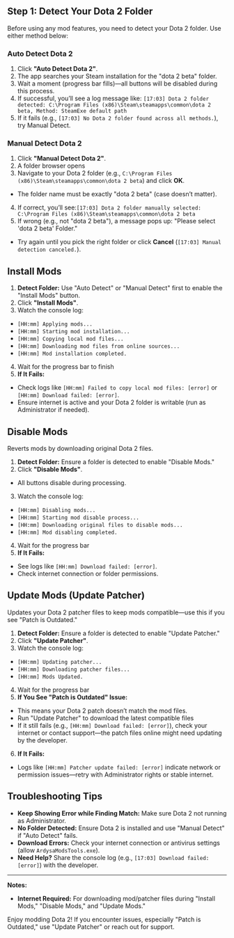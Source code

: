 ## Step 1: Detect Your Dota 2 Folder

Before using any mod features, you need to detect your Dota 2 folder. Use either method below:

### Auto Detect Dota 2

1. Click **"Auto Detect Dota 2"**.
2. The app searches your Steam installation for the "dota 2 beta" folder.
3. Wait a moment (progress bar fills)—all buttons will be disabled during this process.
4. If successful, you’ll see a log message like:
`[17:03] Dota 2 folder detected: C:\Program Files (x86)\Steam\steamapps\common\dota 2 beta, Method: SteamExe default path`
6. If it fails (e.g., `[17:03] No Dota 2 folder found across all methods.`), try Manual Detect.

### Manual Detect Dota 2

1. Click **"Manual Detect Dota 2"**.
2. A folder browser opens
3. Navigate to your Dota 2 folder (e.g., `C:\Program Files (x86)\Steam\steamapps\common\dota 2 beta`) and click **OK**.
- The folder name must be exactly "dota 2 beta" (case doesn’t matter).
4. If correct, you’ll see:`[17:03] Dota 2 folder manually selected: C:\Program Files (x86)\Steam\steamapps\common\dota 2 beta`
5. If wrong (e.g., not "dota 2 beta"), a message pops up: "Please select 'dota 2 beta' Folder."
- Try again until you pick the right folder or click **Cancel** (`[17:03] Manual detection canceled.`).

## Install Mods

1. **Detect Folder:** Use "Auto Detect" or "Manual Detect" first to enable the "Install Mods" button.
2. Click **"Install Mods"**.
3. Watch the console log:
- `[HH:mm] Applying mods...`
- `[HH:mm] Starting mod installation...`
- `[HH:mm] Copying local mod files...`
- `[HH:mm] Downloading mod files from online sources...`
- `[HH:mm] Mod installation completed.`
4. Wait for the progress bar to finish
5. **If It Fails:**
- Check logs like `[HH:mm] Failed to copy local mod files: [error]` or `[HH:mm] Download failed: [error]`.
- Ensure internet is active and your Dota 2 folder is writable (run as Administrator if needed).

## Disable Mods

Reverts mods by downloading original Dota 2 files.

1. **Detect Folder:** Ensure a folder is detected to enable "Disable Mods."
2. Click **"Disable Mods"**.
- All buttons disable during processing.
3. Watch the console log:
- `[HH:mm] Disabling mods...`
- `[HH:mm] Starting mod disable process...`
- `[HH:mm] Downloading original files to disable mods...`
- `[HH:mm] Mod disabling completed.`
4. Wait for the progress bar
5. **If It Fails:**
- See logs like `[HH:mm] Download failed: [error]`.
- Check internet connection or folder permissions.

## Update Mods (Update Patcher)

Updates your Dota 2 patcher files to keep mods compatible—use this if you see "Patch is Outdated."

1. **Detect Folder:** Ensure a folder is detected to enable "Update Patcher."
2. Click **"Update Patcher"**.
3. Watch the console log:
- `[HH:mm] Updating patcher...`
- `[HH:mm] Downloading patcher files...`
- `[HH:mm] Mods Updated.`
4. Wait for the progress bar
5. **If You See "Patch is Outdated" Issue:**
- This means your Dota 2 patch doesn’t match the mod files.
- Run "Update Patcher" to download the latest compatible files
- If it still fails (e.g., `[HH:mm] Download failed: [error]`), check your internet or contact support—the patch files online might need updating by the developer.
6. **If It Fails:**
- Logs like `[HH:mm] Patcher update failed: [error]` indicate network or permission issues—retry with Administrator rights or stable internet.

## Troubleshooting Tips

- **Keep Showing Error while Finding Match:** Make sure Dota 2 not running as Administrator.
- **No Folder Detected:** Ensure Dota 2 is installed and use "Manual Detect" if "Auto Detect" fails.
- **Download Errors:** Check your internet connection or antivirus settings (allow `ArdysaModsTools.exe`).
- **Need Help?** Share the console log (e.g., `[17:03] Download failed: [error]`) with the developer.

---

**Notes:**
- **Internet Required:** For downloading mod/patcher files during "Install Mods," "Disable Mods," and "Update Mods."

Enjoy modding Dota 2! If you encounter issues, especially "Patch is Outdated," use "Update Patcher" or reach out for support.
